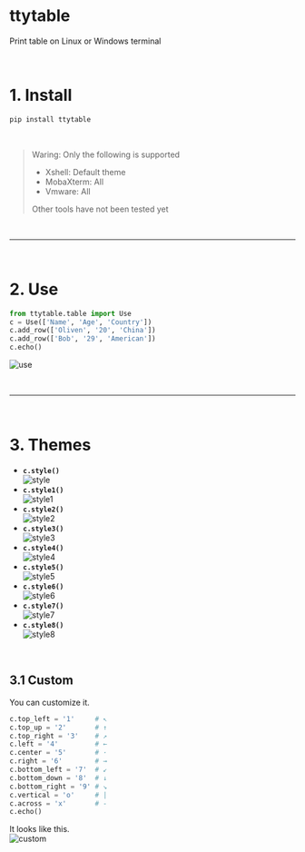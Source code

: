 # ttytable
Print table on Linux or Windows terminal

<br>

# 1. Install

```bash
pip install ttytable
```

<br>

> Waring: Only the following is supported
> - Xshell: Default theme
> - MobaXterm: All 
> - Vmware: All
> 
> Other tools have not been tested yet

<br>

---

<br>

# 2. Use

```python
from ttytable.table import Use
c = Use(['Name', 'Age', 'Country'])
c.add_row(['Oliven', '20', 'China'])
c.add_row(['Bob', '29', 'American'])
c.echo()

```
![use](https://github.com/liuhedong135/ttytables/blob/master/photo/use.png)

<br>

---

<br>

# 3. Themes

- **`c.style()`**<br>
![style](https://github.com/liuhedong135/ttytables/blob/master/photo/style.png)
- **`c.style1()`**<br>
![style1](https://github.com/liuhedong135/ttytables/blob/master/photo/style1.png)
- **`c.style2()`**<br>
![style2](https://github.com/liuhedong135/ttytables/blob/master/photo/style2.png)
- **`c.style3()`**<br>
![style3](https://github.com/liuhedong135/ttytables/blob/master/photo/style3.png)
- **`c.style4()`**<br>
![style4](https://github.com/liuhedong135/ttytables/blob/master/photo/style4.png)
- **`c.style5()`**<br>
![style5](https://github.com/liuhedong135/ttytables/blob/master/photo/style5.png)
- **`c.style6()`**<br>
![style6](https://github.com/liuhedong135/ttytables/blob/master/photo/style6.png)
- **`c.style7()`**<br>
![style7](https://github.com/liuhedong135/ttytables/blob/master/photo/style7.png)
- **`c.style8()`**<br>
![style8](https://github.com/liuhedong135/ttytables/blob/master/photo/style8.png)
<br>

## 3.1 Custom
You can customize it.
```python
c.top_left = '1'     # ↖
c.top_up = '2'       # ↑
c.top_right = '3'    # ↗
c.left = '4'         # ←
c.center = '5'       # ·
c.right = '6'        # →
c.bottom_left = '7'  # ↙
c.bottom_down = '8'  # ↓
c.bottom_right = '9' # ↘
c.vertical = 'o'     # |
c.across = 'x'       # -
c.echo()
```
It looks like this.<br>
![custom](https://github.com/liuhedong135/ttytables/blob/master/photo/custom.png)

<br>








